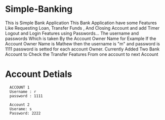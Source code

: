 # Simple-Banking
  This is Simple Bank Application
  This Bank Application have some Features Like 
  Requesting Loan, 
  Transfer Funds , 
  And Closing Account and add Timer Logout and Login Features using Passwords... 
  The username and passwords Which is taken By the Account Owner Name for Example If the Account Owner Name is Mathew then the username is "m" and password is 1111
  password is setted for each account Owner. 
  Currently Added Two Bank Account to Check the Transfer Features From one account to next Account 
  
  # Account Detials
      ACCOUNT 1 
      Username : r
      password : 1111
      
      Account 2
      Userame: s
      Password: 2222
